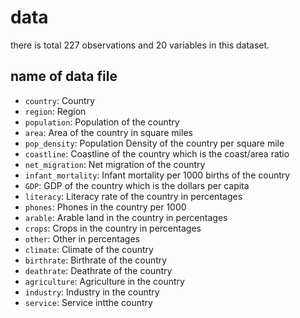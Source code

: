 # data
there is total 227 observations and 20 variables in this dataset.

## name of data file

- `country`: Country
- `region`: Region
- `population`: Population of the country
- `area`: Area of the country in square miles
- `pop_density`: Population Density of the country per square mile
- `coastline`: Coastline of the country which is the coast/area ratio
- `net_migration`: Net migration of the country 
- `infant_mortality`: Infant mortality per 1000 births of the country
- `GDP`: GDP of the country which is the dollars per capita
- `literacy`: Literacy rate of the country in percentages
- `phones`: Phones in the country per 1000
- `arable`: Arable land in the country in percentages 
- `crops`: Crops in the country in percentages 
- `other`: Other in percentages 
- `climate`: Climate of the country
- `birthrate`: Birthrate of the country
- `deathrate`: Deathrate of the country
- `agriculture`: Agriculture in the country
- `industry`: Industry in the country
- `service`: Service intthe country
